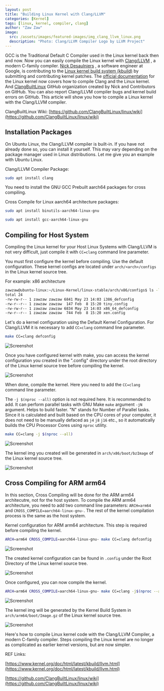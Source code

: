 ```yaml
---
layout: post
title: "Building Linux Kernel with Clang/LLVM"
categories: [Kernel]
tags: [linux, kernel, compiler, clang]
author: "Zaw Zaw"
image:
  src: /assets/images/featured-images/img_clang_llvm_linux.png
  description: "Photo: Clang/LLVM Compiler Logo by LLVM Project"
---
```


GCC is the Traditional Default C Compiler used in the Linux kernel back then and now. Now you can easily compile the Linux kernel with [Clang/LLVM](http://clang.llvm.org/) , a modern C-family compiler. [Nick Desaulniers](http://nickdesaulniers.github.io/about/) , a software engineer at Google, is contributing to the [Linux kernel build system (kbuild)](https://patchwork.kernel.org/project/linux-kbuild/list/) by submitting and contributing kernel patches. The [official documentation](https://www.kernel.org/doc/html/latest/kbuild/llvm.html) for the Linux kernel now covers how to compile Clang and the Linux kernel. And [ClangBuiltLinux](https://github.com/ClangBuiltLinux) GitHub organization created by Nick and Contributors on GitHub. You can also report Clang/LLVM compiler bugs and kernel build errors on GitHub. This article will show you how to compile a Linux kernel with the Clang/LLVM compiler.

ClangBuiltLinux Wiki: [https://github.com/ClangBuiltLinux/linux/wiki](https://github.com/ClangBuiltLinux/linux/wiki)

## Installation Packages

On Ubuntu Linux, the Clang/LLVM compiler is built-in. If you have not already done so, you can install it yourself. This may vary depending on the package manager used in Linux distributions. Let me give you an example with Ubuntu Linux.

Clang/LLVM Compiler Package:

```bash
sudo apt install clang
```

You need to install the GNU GCC Prebuilt aarch64 packages for cross compiling.

Cross Compile for Linux aarch64 architecture packages:

```bash
sudo apt install binutils-aarch64-linux-gnu
```

```bash
sudo apt install gcc-aarch64-linux-gnu
```

## Compiling for Host System

Compiling the Linux kernel for your Host Linux Systems with Clang/LLVM is not very difficult, just compile it with  `CC=clang` command line parameter.

You must first configure the kernel before compiling. Use the default configuration. These kernel configs are located under `arch/<arch>/configs` in the Linux kernel source tree.

For example: x86 architecture

```bash
zawzaw@ubuntu-linux:~/Linux-Kernel/linux-stable/arch/x86/configs$ ls -l
total 24
-rw-rw-r-- 1 zawzaw zawzaw 6841 May 23 14:03 i386_defconfig
-rw-r--r-- 1 zawzaw zawzaw  147 Feb  8 15:20 tiny.config
-rw-rw-r-- 1 zawzaw zawzaw 6834 May 23 14:03 x86_64_defconfig
-rw-r--r-- 1 zawzaw zawzaw  744 Feb  8 15:20 xen.config

```

Let's do a kernel configuration using the Default Kernel Configuration. For Clang/LLVM it is necessary to add `CC=clang` command line parameter.

```bash
make CC=clang defconfig
```

![Screenshot](/assets/images/screenshots/img_screenshot_host_make_defconfig.png)

Once you have configured kernel with make, you can access the kernel configuration you created in the ".config" directory under the root directory of the Linux kernel source tree before compiling the kernel.

![Screenshot](/assets/images/screenshots/img_screenshot_host_kernel_configs.png)

When done, compile the kernel. Here you need to add the `CC=clang` command line parameter.

The `-j $(nproc --all)` option is not required here. It is recommended to add. It can perform parallel tasks with GNU Make `make` argument `-jN` argument. Helps to build faster. "N" stands for Number of Parallel tasks. Since it is calculated and built based on the CPU cores of your computer, it does not need to be manually defaced as `j4` `j8` `j16` etc., so it automatically builds the CPU Processor Cores using `nproc` utility.

```bash
make CC=clang -j $(nproc --all)
```

![Screenshot](/assets/images/screenshots/img_screenshot_host_make_build.png)

The kernel img you created will be generated in `arch/x86/boot/bzImage` of the Linux kernel source tree.

![Screenshot](/assets/images/screenshots/img_screenshot_host_kernel_img.png)

## Cross Compiling for ARM arm64

In this section, Cross Compiling will be done for the ARM arm64 architecutre, not for the host system. To compile the ARM arm64 architecture, you need to add two command line parameters: `ARCH=arm64` and `CROSS_COMPILE=aarch64-linux-gnu-`. The rest of the kernel compilation process is the same as the host system.

Kernel configuration for ARM arm64 architecture. This step is required before compiling the kernel.

```bash
ARCH=arm64 CROSS_COMPILE=aarch64-linux-gnu- make CC=clang defconfig
```

![Screenshot](/assets/images/screenshots/img_screenshot_arm64_make_defconfig.png)

The created kernel configuration can be found in `.config` under the Root Directory of the Linux kernel source tree.

![Screenshot](/assets/images/screenshots/img_screenshot_arm64_kernel_configs.png)

Once configured, you can now compile the kernel.

```bash
ARCH=arm64 CROSS_COMPILE=aarch64-linux-gnu- make CC=clang -j$(nproc --all)
```

![Screenshot](/assets/images/screenshots/img_screenshot_arm64_make_build.png)

The kernel img will be generated by the Kernel Build System in `arch/arm64/boot/Image.gz` of the Linux kernel source tree.

![Screenshot](/assets/images/screenshots/img_screenshot_arm64_kernel_img.png)

Here's how to compile Linux kernel code with the Clang/LLVM Compiler, a modern C-family compiler. Steps compiling the Linux kernel are no longer as complicated as earlier kernel versions, but are now simpler.

REF Links:

[https://www.kernel.org/doc/html/latest/kbuild/llvm.html](https://www.kernel.org/doc/html/latest/kbuild/llvm.html)

[https://github.com/ClangBuiltLinux/linux/wiki](https://github.com/ClangBuiltLinux/linux/wiki)
